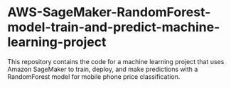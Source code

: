 # AWS-SageMaker-RandomForest-model-train-and-predict-machine-learning-project
This repository contains the code for a machine learning project that uses Amazon SageMaker to train, deploy, and make predictions with a RandomForest model for mobile phone price classification.
